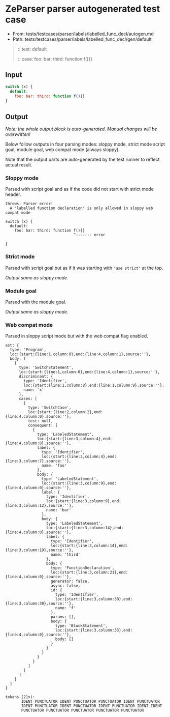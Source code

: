 # ZeParser parser autogenerated test case

- From: tests/testcases/parser/labels/labelled_func_decl/autogen.md
- Path: tests/testcases/parser/labels/labelled_func_decl/gen/default

> :: test: default
>
> :: case: foo: bar: third: function f(){}

## Input


`````js
switch (x) {
  default:
    foo: bar: third: function f(){}
}
`````

## Output

_Note: the whole output block is auto-generated. Manual changes will be overwritten!_

Below follow outputs in four parsing modes: sloppy mode, strict mode script goal, module goal, web compat mode (always sloppy).

Note that the output parts are auto-generated by the test runner to reflect actual result.

### Sloppy mode

Parsed with script goal and as if the code did not start with strict mode header.

`````
throws: Parser error!
  A "labelled function declaration" is only allowed in sloppy web compat mode

switch (x) {
  default:
    foo: bar: third: function f(){}
                              ^------- error

}
`````

### Strict mode

Parsed with script goal but as if it was starting with `"use strict"` at the top.

_Output same as sloppy mode._

### Module goal

Parsed with the module goal.

_Output same as sloppy mode._

### Web compat mode

Parsed in sloppy script mode but with the web compat flag enabled.

`````
ast: {
  type: 'Program',
  loc:{start:{line:1,column:0},end:{line:4,column:1},source:''},
  body: [
    {
      type: 'SwitchStatement',
      loc:{start:{line:1,column:0},end:{line:4,column:1},source:''},
      discriminant: {
        type: 'Identifier',
        loc:{start:{line:1,column:8},end:{line:1,column:9},source:''},
        name: 'x'
      },
      cases: [
        {
          type: 'SwitchCase',
          loc:{start:{line:2,column:2},end:{line:4,column:0},source:''},
          test: null,
          consequent: [
            {
              type: 'LabeledStatement',
              loc:{start:{line:3,column:4},end:{line:4,column:0},source:''},
              label: {
                type: 'Identifier',
                loc:{start:{line:3,column:4},end:{line:3,column:7},source:''},
                name: 'foo'
              },
              body: {
                type: 'LabeledStatement',
                loc:{start:{line:3,column:9},end:{line:4,column:0},source:''},
                label: {
                  type: 'Identifier',
                  loc:{start:{line:3,column:9},end:{line:3,column:12},source:''},
                  name: 'bar'
                },
                body: {
                  type: 'LabeledStatement',
                  loc:{start:{line:3,column:14},end:{line:4,column:0},source:''},
                  label: {
                    type: 'Identifier',
                    loc:{start:{line:3,column:14},end:{line:3,column:19},source:''},
                    name: 'third'
                  },
                  body: {
                    type: 'FunctionDeclaration',
                    loc:{start:{line:3,column:21},end:{line:4,column:0},source:''},
                    generator: false,
                    async: false,
                    id: {
                      type: 'Identifier',
                      loc:{start:{line:3,column:30},end:{line:3,column:30},source:''},
                      name: 'f'
                    },
                    params: [],
                    body: {
                      type: 'BlockStatement',
                      loc:{start:{line:3,column:33},end:{line:4,column:0},source:''},
                      body: []
                    }
                  }
                }
              }
            }
          ]
        }
      ]
    }
  ]
}

tokens (21x):
       IDENT PUNCTUATOR IDENT PUNCTUATOR PUNCTUATOR IDENT PUNCTUATOR
       IDENT PUNCTUATOR IDENT PUNCTUATOR IDENT PUNCTUATOR IDENT IDENT
       PUNCTUATOR PUNCTUATOR PUNCTUATOR PUNCTUATOR PUNCTUATOR
`````

